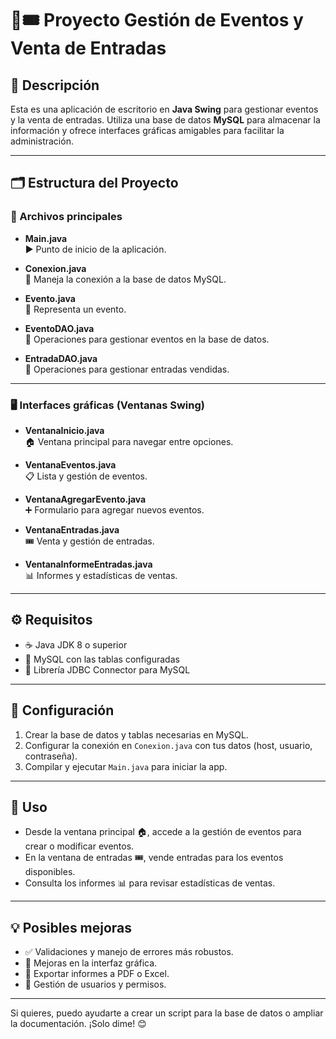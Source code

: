 # 📅🎟️ Proyecto Gestión de Eventos y Venta de Entradas

## 📝 Descripción

Esta es una aplicación de escritorio en **Java Swing** para gestionar eventos y la venta de entradas. Utiliza una base de datos **MySQL** para almacenar la información y ofrece interfaces gráficas amigables para facilitar la administración.

---

## 🗂️ Estructura del Proyecto

### 📁 Archivos principales

- **Main.java**  
  ▶️ Punto de inicio de la aplicación.

- **Conexion.java**  
  🔌 Maneja la conexión a la base de datos MySQL.

- **Evento.java**  
  🎉 Representa un evento.

- **EventoDAO.java**  
  💾 Operaciones para gestionar eventos en la base de datos.

- **EntradaDAO.java**  
  🎫 Operaciones para gestionar entradas vendidas.

---

### 🖥️ Interfaces gráficas (Ventanas Swing)

- **VentanaInicio.java**  
  🏠 Ventana principal para navegar entre opciones.

- **VentanaEventos.java**  
  📋 Lista y gestión de eventos.

- **VentanaAgregarEvento.java**  
  ➕ Formulario para agregar nuevos eventos.

- **VentanaEntradas.java**  
  🎟️ Venta y gestión de entradas.

- **VentanaInformeEntradas.java**  
  📊 Informes y estadísticas de ventas.

---

## ⚙️ Requisitos

- ☕ Java JDK 8 o superior  
- 🐬 MySQL con las tablas configuradas  
- 🔗 Librería JDBC Connector para MySQL

---

## 🔧 Configuración

1. Crear la base de datos y tablas necesarias en MySQL.  
2. Configurar la conexión en `Conexion.java` con tus datos (host, usuario, contraseña).  
3. Compilar y ejecutar `Main.java` para iniciar la app.

---

## 🚀 Uso

- Desde la ventana principal 🏠, accede a la gestión de eventos para crear o modificar eventos.  
- En la ventana de entradas 🎟️, vende entradas para los eventos disponibles.  
- Consulta los informes 📊 para revisar estadísticas de ventas.

---

## 💡 Posibles mejoras

- ✅ Validaciones y manejo de errores más robustos.  
- 🎨 Mejoras en la interfaz gráfica.  
- 📄 Exportar informes a PDF o Excel.  
- 🔐 Gestión de usuarios y permisos.

---

Si quieres, puedo ayudarte a crear un script para la base de datos o ampliar la documentación. ¡Solo dime! 😊
